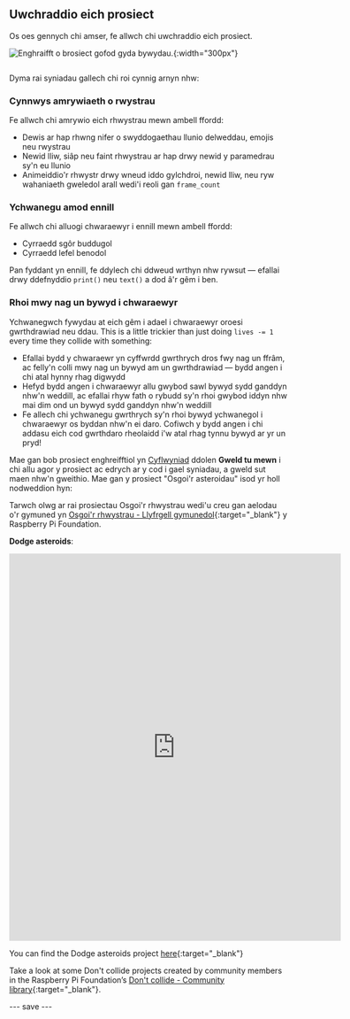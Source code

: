 ## Uwchraddio eich prosiect

<div style="display: flex; flex-wrap: wrap">
<div style="flex-basis: 200px; flex-grow: 1; margin-right: 15px;">
Os oes gennych chi amser, fe allwch chi uwchraddio eich prosiect.
</div>
<div>

![Enghraifft o brosiect gofod gyda bywydau.](images/example1.png){:width="300px"}

</div>
</div>

Dyma rai syniadau gallech chi roi cynnig arnyn nhw:

### Cynnwys amrywiaeth o rwystrau
Fe allwch chi amrywio eich rhwystrau mewn ambell ffordd:
 - Dewis ar hap rhwng nifer o swyddogaethau llunio delweddau, emojis neu rwystrau
 - Newid lliw, siâp neu faint rhwystrau ar hap drwy newid y paramedrau sy'n eu llunio
 - Animeiddio'r rhwystr drwy wneud iddo gylchdroi, newid lliw, neu ryw wahaniaeth gweledol arall wedi'i reoli gan `frame_count`

### Ychwanegu amod ennill
Fe allwch chi alluogi chwaraewyr i ennill mewn ambell ffordd:
 - Cyrraedd sgôr buddugol
 - Cyrraedd lefel benodol

Pan fyddant yn ennill, fe ddylech chi ddweud wrthyn nhw rywsut — efallai drwy ddefnyddio `print()` neu `text()` a dod â'r gêm i ben.

### Rhoi mwy nag un bywyd i chwaraewyr
Ychwanegwch fywydau at eich gêm i adael i chwaraewyr oroesi gwrthdrawiad neu ddau. This is a little trickier than just doing `lives -= 1` every time they collide with something:
 - Efallai bydd y chwaraewr yn cyffwrdd gwrthrych dros fwy nag un ffrâm, ac felly'n colli mwy nag un bywyd am un gwrthdrawiad — bydd angen i chi atal hynny rhag digwydd
 - Hefyd bydd angen i chwaraewyr allu gwybod sawl bywyd sydd ganddyn nhw'n weddill, ac efallai rhyw fath o rybudd sy'n rhoi gwybod iddyn nhw mai dim ond un bywyd sydd ganddyn nhw'n weddill
 - Fe allech chi ychwanegu gwrthrych sy'n rhoi bywyd ychwanegol i chwaraewyr os byddan nhw'n ei daro. Cofiwch y bydd angen i chi addasu eich cod gwrthdaro rheolaidd i'w atal rhag tynnu bywyd ar yr un pryd!

Mae gan bob prosiect enghreifftiol yn [Cyflwyniad](./) ddolen **Gweld tu mewn** i chi allu agor y prosiect ac edrych ar y cod i gael syniadau, a gweld sut maen nhw'n gweithio. Mae gan y prosiect "Osgoi'r asteroidau" isod yr holl nodweddion hyn:

Tarwch olwg ar rai prosiectau Osgoi'r rhwystrau wedi'u creu gan aelodau o'r gymuned yn [Osgoi'r rhwystrau - Llyfrgell gymunedol](https://wke.lt/w/s/KobNfx){:target="_blank"} y Raspberry Pi Foundation.

**Dodge asteroids**:
<iframe src="https://editor.raspberrypi.org/en/embed/viewer/dodge-asteroids-example" width="600" height="700" frameborder="0" marginwidth="0" marginheight="0" allowfullscreen>
</iframe>

You can find the Dodge asteroids project [here](https://editor.raspberrypi.org/en/projects/dodge-asteroids-example){:target="_blank"}

Take a look at some Don't collide projects created by community members in the Raspberry Pi Foundation’s [Don't collide - Community library](https://wke.lt/w/s/KobNfx){:target="_blank"}.

--- save ---
